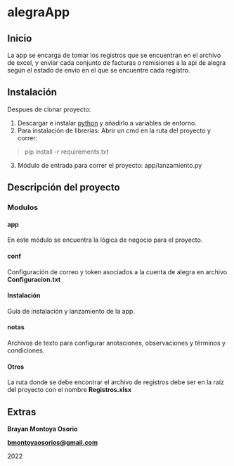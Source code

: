 # alegraApp

## Inicio
La app se encarga de tomar los registros que se encuentran en el archivo de excel, y enviar cada conjunto de facturas o remisiones a la api de alegra según el estado de envío en el que se encuentre cada registro.

## Instalación
Despues de clonar proyecto:

1. Descargar e instalar [python](https://www.python.org/downloads/) y añadirlo a variables de entorno.
2. Para instalación de librerías: Abrir un cmd en la ruta del proyecto y correr:
>pip install -r requirements.txt

3. Módulo de entrada para correr el proyecto: app/lanzamiento.py

## Descripción del proyecto
### Modulos
#### **app**
En este módulo se encuentra la lógica de negocio para el proyecto.
#### **conf**
Configuración de correo y token asociados a la cuenta de alegra en archivo **Configuracion.txt**
#### **Instalación**
Guía de instalación y lanzamiento de la app.
#### **notas**
Archivos de texto para configurar anotaciones, observaciones y términos y condiciones.
#### **Otros**
La ruta donde se debe encontrar el archivo de registros debe ser en la raíz del proyecto con el nombre **Registros.xlsx**

## Extras
**Brayan Montoya Osorio**

**bmontoyaosorios@gmail.com**

2022
